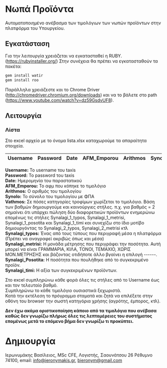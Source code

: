 # Νωπά Προϊόντα

Αυτοματοποιημένο ανέβασμα των τιμολόγιων των νωπών προϊόντων στην πλατφόρμα του Υπουργείου.

## Εγκατάσταση
Για την λειτουργία χρειάζεται να εγκατασταθεί η RUBY. (https://rubyinstaller.org/) Στην συνέχεια θα πρέπει να εγκατασταθούν τα πακέτα:
```sh
gem install watir
gem install roo
```
Παράλληλα χρειάζεστε και το Chrome Driver (http://chromedriver.chromium.org/downloads) και να το βάλετε στο path (https://www.youtube.com/watch?v=dz59GsdvUF8).

## Λειτουργία
### Λίστα
Στο excel αρχείο με το όνομα lista.xlsx καταχωρούμε τα απαραίτητα στοιχεία.

| Username | Password | Date | AFM_Emporou | Arithmos | Synolo | Vathos | Synalagi_1_typos | Synalagi_1_metrisi | Synalagi_1_posotita | Synalagi_1_timi | ktl |
| ------ | ------ |------ |------ | ------ | ------ | ------ | ------ | ------ | ------ | ------ | ------ |

**Username:** Το username του taxis  
**Password:** Το password του taxis  
**Date:** Ημερομηνία του παραστατικού  
**AFM_Emporou:** Το αφμ που κόπηκε το τιμολόγιο  
**Arithmos:** Ο αριθμός του τιμολογίου  
**Synolo:** Το σύνολο του τιμολογίου με ΦΠΑ  
**Vathmos:** Σε πόσες κατηγορίες τροφίμων χωρίζεται το τιμολόγιο. Βάση των βαθμών δημιουργούμε και καινούργιες στήλες. π.χ. για βαθμός = 2 σημαίνει ότι υπάρχει πώληση δύο διαφορετικών προϊόντων ενημερώνω επομένως τις στήλες Synalagi_1_typos, Synalagi_1_metrisi, Synalagi_1_posotita και Synalagi_1_timi και συνεχίζω στο ίδιο μοτίβο δημιουργόντας το Synalagi_2_typos, Synalagi_2_metrisi κτλ  
**Synalagi_typos:** Ένας από τους τύπους που περιγραφή μέσα η πλατφόρμα (Πρέπει να αναγραφεί ακριβώς όπως και μέσα)  
**Synalagi_metrisi:** Η μονάδα μέτρησης που περιγράφει την ποσότητα. Αυτή μπορεί να είναι ΓΡΑΜΜΑΡΙΑ, ΚΙΛΑ, ΤΟΝΟΙ, ΤΕΜΑΧΙΟ, ΧΩΡΙΣ ΜΟΝ.ΜΕΤΡΗΣΗΣ και βάζοντας οτιδήποτε άλλο βγαίνει η επιλογή ------.  
**Synalagi_Posotita:** Η ποσότητα που πουλήθηκε από το συγκεκριμένο προϊόν.  
**Synalagi_timi:** Η αξία των συγκεκριμένων προϊόντων.  

Στο excel συμπληρώνω κάθε φορά όλες τις στήλες από το Username έως και τον τελευταίο βαθμό.  
Συμπληρώνω το κάθε τιμολόγιο ουσιαστικά ξεχωριστά.  
Κατά την εκτέλεση το πρόγραμμα σταματά και ζητά να επιλέξετε στην οθόνη του browser την σωστή κατηγόρια χρήσης (αγρότης, έμπορος, κτλ).  

**Δεν έχω ακόμα οριστικοποίηση κάποιο από τα τιμολόγια που ανέβασα καθώς δεν γνωρίζω πλήρως όλες τις λεπτομέρειες του συστήματος επομένως μετά το επόμενο βήμα δεν γνωρίζω τι προκύπτει.**  

# Δημιουργία
Ιερωνυμάκης Βασίλειος, MSc CFE, Λογιστής, Σαουνάτσου 26 Ρέθυμνο 74100, email: info@ieronymakis.gr, bieronym@gmail.com
